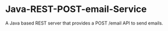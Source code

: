 # Java-REST-POST-email-Service
A Java based REST server that provides a POST /email API to send emails.
